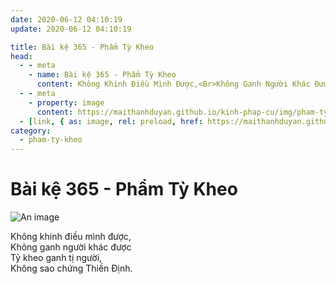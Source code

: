 ```yaml
---
date: 2020-06-12 04:10:19
update: 2020-06-12 04:10:19

title: Bài kệ 365 - Phẩm Tỳ Kheo
head:
  - - meta
    - name: Bài kệ 365 - Phẩm Tỳ Kheo
      content: Không Khinh Điều Mình Được,<Br>Không Ganh Người Khác Được<Br>Tỷ Kheo Ganh Tị Người,<Br>Không Sao Chứng Thiền Ðịnh.<Br>
  - - meta
    - property: image
      content: https://maithanhduyan.github.io/kinh-phap-cu/img/pham-ty-kheo/pham-ty-kheo-365.jpg
  - [link, { as: image, rel: preload, href: https://maithanhduyan.github.io/kinh-phap-cu/img/pham-ty-kheo/pham-ty-kheo-365.jpg }]
category:
  - pham-ty-kheo
---
```


# Bài kệ 365 - Phẩm Tỳ Kheo

![An image](/img/pham-ty-kheo/pham-ty-kheo-365.jpg)

Không khinh điều mình được,<br>Không ganh người khác được<br>Tỷ kheo ganh tị người,<br>Không sao chứng Thiền Ðịnh.<br>
